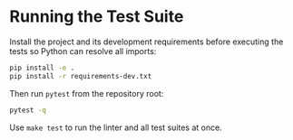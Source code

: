 # Running the Test Suite

Install the project and its development requirements before executing the tests so Python can resolve all imports:

```bash
pip install -e .
pip install -r requirements-dev.txt
```

Then run `pytest` from the repository root:

```bash
pytest -q
```

Use `make test` to run the linter and all test suites at once.

